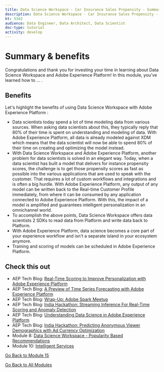 ```yaml
---
title: Data Science Workspace - Car Insurance Sales Propensity - Summary
description: Data Science Workspace - Car Insurance Sales Propensity - Summary
kt: 5342
audience: Data Engineer, Data Architect, Data Scientist
doc-type: tutorial
activity: develop
---
```


# Summary & benefits

Congratulations and thank you for investing your time in learning about Data Science Workspace and Adobe Experience Platform!
In this module, you've learned how to ... .

## Benefits

Let's highlight the benefits of using Data Science Workspace with Adobe Experience Platform :

- Data scientists today spend a lot of time modeling data from various sources. When asking data scientists about this, they typically reply that 80% of their time is spent on understanding and modeling of data. With Adobe Experience Platform, all data is already modeled against XDM which means that the data scientist will now be able to spend 80% of their time on creating and optimizing the model instead.
- With Data Science Workspace and Adobe Experience Platform, another problem for data scientists is solved in an elegant way. Today, when a data scientist has built a model that delivers for instance propensity scores, the challenge is to get those propensity scores as fast as possible into the various applications that are used to speak with the customer. That requires a lot of custom workflows and integrations and is often a big hurdle. With Adobe Experience Platform, any output of any model can be written back to the Real-time Customer Profile immediately, from where it can be consumed by any application connected to Adobe Experience Platform. With this, the impact of a model is amplified and guarantees intelligent personalization in an omnichannel world.
- To accomplish the above points, Data Science Workspace offers data scientists 2 SDKs to read data from Platform and write data back to Platform.
- With Adobe Experience Platform, data science becomes a core part of your experience workflow and isn't a separate island in your ecosystem anymore.
- Training and scoring of models can be scheduled in Adobe Experience Platform.

## Check this out

- AEP Tech Blog: [Real-Time Scoring to Improve Personalization with Adobe Experience Platform](https://medium.com/adobetech/real-time-scoring-to-improve-personalization-with-adobe-experience-platform-78d3a47406f7)
- AEP Tech Blog: [A Preview of Time Series Forecasting with Adobe Experience Platform](https://medium.com/adobetech/preview-of-time-series-forecasting-with-adobe-experience-platform-38a2fc778e89)
- AEP Tech Blog: [Wrap-Up: Adobe Spark Meetup](https://medium.com/adobetech/wrap-up-adobe-spark-meetup-aa5bc7879c1a)
- AEP Tech Blog: [India Hackathon: Streaming Inference For Real-Time Scoring and Anomaly Detection](https://medium.com/adobetech/india-hackathon-streaming-inference-for-real-time-scoring-and-anomaly-detection-c5917b54c75c)
- AEP Tech Blog: [Understanding Data Science in Adobe Experience Platform](https://medium.com/adobetech/understanding-data-science-in-adobe-experience-platform-5bce5a17b42)
- AEP Tech Blog: [India Hackathon: Predicting Anonymous Viewer Demographics with Ad Currency Optimization](https://medium.com/adobetech/india-hackathon-predicting-anonymous-viewer-demographics-with-ad-currency-optimization-d1269b8057dd)
- Module 8: [Data Science Workspace - Popularity Based Recommendations](../module8/data-science-workspace-popularity-based-recommendations.md)
- Module 10: [Intelligent Services](../module10/intelligent-services.md)

[Go Back to Module 15](./data-science-workspace-car-insurance-sales-propensity.md)

[Go Back to All Modules](../../overview.md)

